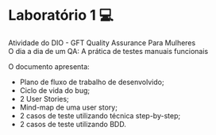 # Laboratório 1  💻
Atividade do DIO - GFT Quality Assurance Para Mulheres    
O dia a dia de um QA: A prática de testes manuais funcionais    

O documento apresenta:

- Plano de fluxo de trabalho de desenvolvido;
- Ciclo de vida do bug;
- 2 User Stories;  
- Mind-map de uma user story;
- 2 casos de teste utilizando técnica step-by-step;    
- 2 casos de teste utilizando BDD.


